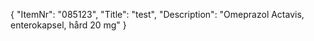 {
  "ItemNr": "085123",
  "Title": "test",
  "Description": "Omeprazol Actavis, enterokapsel, hård 20 mg"
}